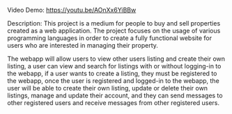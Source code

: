 Video Demo: https://youtu.be/AOnXx6YiBBw

Description:
This project is a medium for people to buy and sell properties created as a web application. The project focuses on the usage of various programming languages in order to create a fully functional website for users who are interested in managing their property.

The webapp will allow users to view other users listing and create their own listing, a user can view and search for listings with or without logging-in to the webapp, if a user wants to create a listing, they must be registered to the webapp, once the user is registered and logged-in to the webapp, the user will be able to create their own listing, update or delete their own listings, manage and update their account, and they can send messages to other registered users and receive messages from other registered users.
